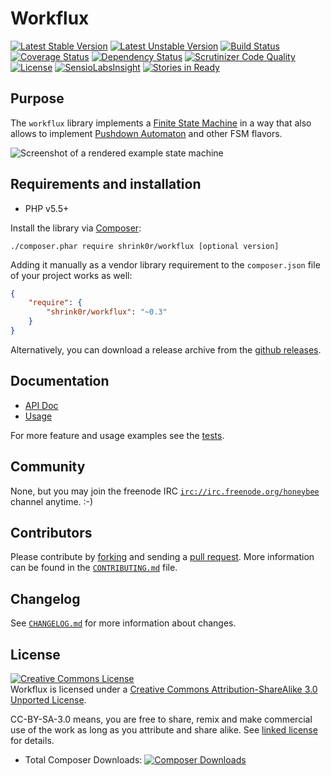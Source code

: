 # Workflux

[![Latest Stable Version](https://poser.pugx.org/shrink0r/workflux/version.png)](https://packagist.org/packages/shrink0r/workflux)
[![Latest Unstable Version](https://poser.pugx.org/shrink0r/workflux/v/unstable.png)](https://packagist.org/packages/shrink0r/workflux)
[![Build Status](https://secure.travis-ci.org/shrink0r/workflux.png)](http://travis-ci.org/shrink0r/workflux)
[![Coverage Status](https://coveralls.io/repos/shrink0r/workflux/badge.png?branch=master)](https://coveralls.io/r/shrink0r/workflux?branch=master)
[![Dependency Status](https://www.versioneye.com/user/projects/542da521fc3f5ca427000299/badge.svg?style=flat)](https://www.versioneye.com/user/projects/542da521fc3f5ca427000299)
[![Scrutinizer Code Quality](https://scrutinizer-ci.com/g/shrink0r/workflux/badges/quality-score.png?b=master)](https://scrutinizer-ci.com/g/shrink0r/workflux/?branch=master)
[![License](https://poser.pugx.org/shrink0r/workflux/license.svg)](http://creativecommons.org/licenses/by-sa/3.0/deed.en_US)
[![SensioLabsInsight](https://insight.sensiolabs.com/projects/c9d87c4a-f2f6-4f10-847e-8a9162d306d9/mini.png)](https://insight.sensiolabs.com/projects/c9d87c4a-f2f6-4f10-847e-8a9162d306d9)
[![Stories in Ready](https://badge.waffle.io/shrink0r/workflux.png?label=ready&title=Issues%20Open)](https://waffle.io/shrink0r/workflux)

## Purpose

The `workflux` library implements a [Finite State Machine](http://en.wikipedia.org/wiki/Finite-state_machine) in a way
that also allows to implement [Pushdown Automaton](http://en.wikipedia.org/wiki/Pushdown_automaton) and other FSM flavors.

![Screenshot of a rendered example state machine](https://raw.githubusercontent.com/shrink0r/workflux/master/docs/state_machine.png)

## Requirements and installation

- PHP v5.5+

Install the library via [Composer](http://getcomposer.org/):

```./composer.phar require shrink0r/workflux [optional version]```

Adding it manually as a vendor library requirement to the `composer.json` file
of your project works as well:

```json
{
    "require": {
        "shrink0r/workflux": "~0.3"
    }
}
```

Alternatively, you can download a release archive from the [github releases](releases).

## Documentation

* [API Doc](http://shrink0r.github.io/workflux/api/index.html)
* [Usage](https://github.com/shrink0r/workflux/blob/master/docs/usage.md)

For more feature and usage examples see the [tests](tests).

## Community

None, but you may join the freenode IRC
[`irc://irc.freenode.org/honeybee`](irc://irc.freenode.org/honeybee) channel anytime. :-)

## Contributors

Please contribute by [forking](http://help.github.com/forking/) and sending a
[pull request](http://help.github.com/pull-requests/). More information can be
found in the [`CONTRIBUTING.md`](CONTRIBUTING.md) file.

## Changelog

See [`CHANGELOG.md`](CHANGELOG.md) for more information about changes.

## License

<a rel="license"
href="http://creativecommons.org/licenses/by-sa/3.0/deed.en_US"><img
alt="Creative Commons License" style="border-width:0"
src="http://i.creativecommons.org/l/by-sa/3.0/88x31.png" /></a><br /><span
xmlns:dct="http://purl.org/dc/terms/" property="dct:title">Workflux</span>
is licensed under a <a rel="license" href="http://creativecommons.org/licenses/by-sa/3.0/deed.en_US">Creative Commons Attribution-ShareAlike 3.0 Unported License</a>.

CC-BY-SA-3.0 means, you are free to share, remix and make commercial use of the
work as long as you attribute and share alike. See [linked license](LICENSE.md) for details.

* Total Composer Downloads: [![Composer
  Downloads](https://poser.pugx.org/shrink0r/workflux/d/total.png)](https://packagist.org/packages/shrink0r/workflux)
